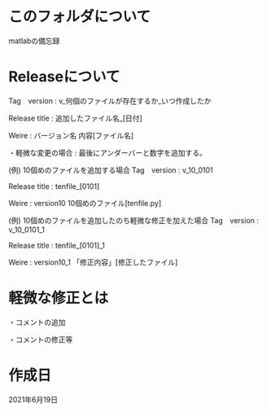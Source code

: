 # このフォルダについて
matlabの備忘録

# Releaseについて
Tag　version : v_何個のファイルが存在するか_いつ作成したか

Release title : 追加したファイル名_[日付]

Weire : バージョン名 内容[ファイル名]

・軽微な変更の場合 : 最後にアンダーバーと数字を追加する。

(例) 10個めのファイルを追加する場合
Tag　version : v_10_0101

Release title : tenfile_[0101]

Weire : version10 10個めのファイル[tenfile.py]

(例) 10個めのファイルを追加したのち軽微な修正を加えた場合
Tag　version : v_10_0101_1

Release title : tenfile_[0101]_1

Weire : version10_1 「修正内容」[修正したファイル]

# 軽微な修正とは
・コメントの追加

・コメントの修正等


# 作成日
2021年6月19日
